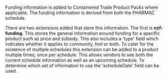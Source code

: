 <p>Funding information is added to Containered Trade Product Packs where applicable.  The funding information is derived from both the PHARMAC schedule.</p>
<p>There are two extensions added that store this information.  The first is <b>nzf-funding</b>.  This stores the general information around funding for a specific product such as price and subsidy.  This also includes a 'type' field which indicates whether it applies to community, hml or both. To cater for the existence of multiple schedules this extension can be added to a product multiple times, once per schedule.  This allows vendors to see both the current schedule information as well as an upcoming schedule.  To determine which set of information to use the 'scheduleDate' field can be used.  </p>